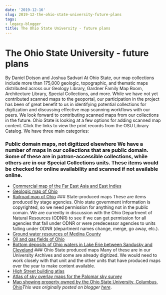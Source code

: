 ```yaml
---
date: '2019-12-16'
slug: 2019-12-the-ohio-state-university-future-plans
tags:
- legacy-blogger
title: The Ohio State University - future plans
---
```


# The Ohio State University - future plans

By Daniel Dotson and Joshua Sadvari At Ohio State, our map collections include more than 175,000 geologic, topographic, and thematic maps distributed across our Geology Library, Gardner Family Map Room, Architecture Library, Special Collections, and more. While we have not yet contributed scanned maps to the geoportal, our participation in the project has been of great benefit to us in identifying potential collections for digitization and discussing effective map scanning workflows with our peers. We look forward to contributing scanned maps from our collections in the future. Ohio State is looking at a few options for adding scanned map content. <!-- more --> Click the links to view the print records from the OSU Library Catalog. We have three main categories:

### Public domain maps, not digitized elsewhere We have a number of maps in our collections that are public domain. Some of these are in patron-accessible collections, while others are in our Special Collections units. These items would be checked for online availability and scanned if not available online.
 * [Commercial map of the Far East Asia and East Indies](https://library.ohio-state.edu/Frecord%3Db7661152~S7&sa=D&sntz=1&usg=AOvVaw0QC9pe2hbUQR3eBPkC8G2E)
 * [Geologic map of Ohio](https://library.ohio-state.edu/Frecord%3Db6857801~S7&sa=D&sntz=1&usg=AOvVaw1uVGSaM-E1X6q0utDf6DQT)
 * [Railroad map of Ohio](https://library.ohio-state.edu/Frecord%3Db1888013~S7&sa=D&sntz=1&usg=AOvVaw1Fy_b0Hu8eaw0XboZlnNZp) [](https://sites.google.com/umn.edu/btaa-gdp/news/2019/12/16-osu-futures?authuser=0#h.p_K9CQj47DM50P) ### State-produced maps These are items produced by stage agencies. Ohio state government information is copyrighted, so we need permission for anything not in the public comain. We are currently in discussion with the Ohio Department of Natural Resources (ODNR) to see if we can get permission for all agencies that fall under ODNR or were predecessor agencies to units falling under ODNR (department names change, merge, go away, etc.).
 * [Ground water resources of Medina County](https://library.ohio-state.edu/Frecord%3Db6862547~S7&sa=D&sntz=1&usg=AOvVaw0BvCoMC3uJhG9X27_-ru1Z)
 * [Oil and gas fields of Ohio](https://library.ohio-state.edu/Frecord%3Db6850424~S7&sa=D&sntz=1&usg=AOvVaw3o9xtOzEizcjfabG7raQ-Y)
 * [Bottom deposits of Ohio waters in Lake Erie between Sandusky and Cleveland](https://library.ohio-state.edu/Frecord%3Db6839737~S7&sa=D&sntz=1&usg=AOvVaw2BMrnA8B7vwQybACcf3iv-) ### Ohio State produced maps Many of these are in our University Archives and some are already digitized. We would need to work closely with that unit and the other units that have produced maps over the year to make content available.
 * [High Street building atlas](https://library.ohio-state.edu/Frecord%3Db5755722~S7&sa=D&sntz=1&usg=AOvVaw106Oj-N-L2M0gOxoIVdoij)
 * [Atlas of sky overlay maps for the Palomar sky survey](https://library.ohio-state.edu/Frecord%3Db1985988~S7&sa=D&sntz=1&usg=AOvVaw1Uhq6-g56rFHk-S695yYDI)
 * [Map showing property owned by the Ohio State University, Columbus, Ohio](https://library.ohio-state.edu/Frecord%3Db7403798~S7&sa=D&sntz=1&usg=AOvVaw33sn-Yk5GJLTF-mSt6G5Yk)*This was originally posted on blogger [here](https://geobtaa.blogspot.com/2019/12/the-ohio-state-university-future-plans.html)*.


